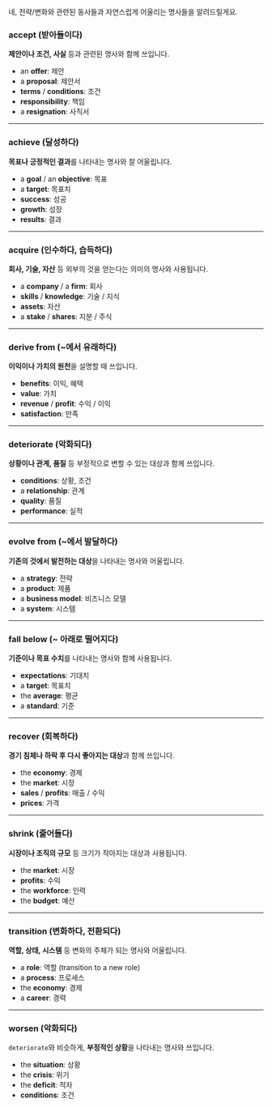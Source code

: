 네, 전략/변화와 관련된 동사들과 자연스럽게 어울리는 명사들을 알려드릴게요.

### **accept (받아들이다)**

**제안이나 조건, 사실** 등과 관련된 명사와 함께 쓰입니다.

- an **offer**: 제안
- a **proposal**: 제안서
- **terms** / **conditions**: 조건
- **responsibility**: 책임
- a **resignation**: 사직서

---

### **achieve (달성하다)**

**목표나 긍정적인 결과**를 나타내는 명사와 잘 어울립니다.

- a **goal** / an **objective**: 목표
- a **target**: 목표치
- **success**: 성공
- **growth**: 성장
- **results**: 결과

---

### **acquire (인수하다, 습득하다)**

**회사, 기술, 자산** 등 외부의 것을 얻는다는 의미의 명사와 사용됩니다.

- a **company** / a **firm**: 회사
- **skills** / **knowledge**: 기술 / 지식
- **assets**: 자산
- a **stake** / **shares**: 지분 / 주식

---

### **derive from (~에서 유래하다)**

**이익이나 가치의 원천**을 설명할 때 쓰입니다.

- **benefits**: 이익, 혜택
- **value**: 가치
- **revenue** / **profit**: 수익 / 이익
- **satisfaction**: 만족

---

### **deteriorate (악화되다)**

**상황이나 관계, 품질** 등 부정적으로 변할 수 있는 대상과 함께 쓰입니다.

- **conditions**: 상황, 조건
- a **relationship**: 관계
- **quality**: 품질
- **performance**: 실적

---

### **evolve from (~에서 발달하다)**

**기존의 것에서 발전하는 대상**을 나타내는 명사와 어울립니다.

- a **strategy**: 전략
- a **product**: 제품
- a **business model**: 비즈니스 모델
- a **system**: 시스템

---

### **fall below (~ 아래로 떨어지다)**

**기준이나 목표 수치**를 나타내는 명사와 함께 사용됩니다.

- **expectations**: 기대치
- a **target**: 목표치
- the **average**: 평균
- a **standard**: 기준

---

### **recover (회복하다)**

**경기 침체나 하락 후 다시 좋아지는 대상**과 함께 쓰입니다.

- the **economy**: 경제
- the **market**: 시장
- **sales** / **profits**: 매출 / 수익
- **prices**: 가격

---

### **shrink (줄어들다)**

**시장이나 조직의 규모** 등 크기가 작아지는 대상과 사용됩니다.

- the **market**: 시장
- **profits**: 수익
- the **workforce**: 인력
- the **budget**: 예산

---

### **transition (변화하다, 전환되다)**

**역할, 상태, 시스템** 등 변화의 주체가 되는 명사와 어울립니다.

- a **role**: 역할 (transition to a new role)
- a **process**: 프로세스
- the **economy**: 경제
- a **career**: 경력

---

### **worsen (악화되다)**

`deteriorate`와 비슷하게, **부정적인 상황**을 나타내는 명사와 쓰입니다.

- the **situation**: 상황
- the **crisis**: 위기
- the **deficit**: 적자
- **conditions**: 조건
